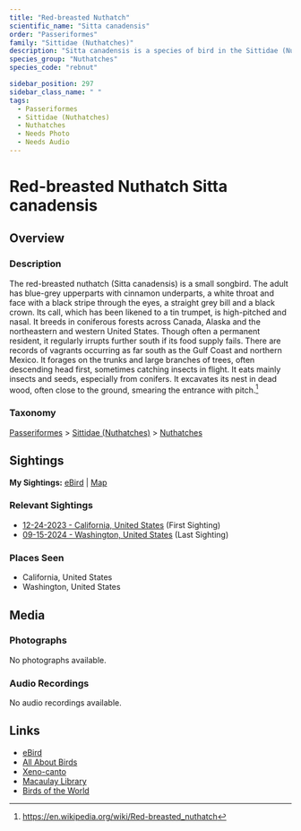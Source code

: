 ```yaml
---
title: "Red-breasted Nuthatch"
scientific_name: "Sitta canadensis"
order: "Passeriformes"
family: "Sittidae (Nuthatches)"
description: "Sitta canadensis is a species of bird in the Sittidae (Nuthatches) family. It has been observed 7 times."
species_group: "Nuthatches"
species_code: "rebnut"

sidebar_position: 297
sidebar_class_name: " "
tags: 
  - Passeriformes
  - Sittidae (Nuthatches)
  - Nuthatches
  - Needs Photo
  - Needs Audio
---
```


# Red-breasted Nuthatch <span className='sci_name'>Sitta canadensis</span>

## Overview

### Description
The red-breasted nuthatch (Sitta canadensis) is a small songbird. The adult has blue-grey upperparts with cinnamon underparts, a white throat and face with a black stripe through the eyes, a straight grey bill and a black crown. Its call, which has been likened to a tin trumpet, is high-pitched and nasal. It breeds in coniferous forests across Canada, Alaska and the northeastern and western United States. Though often a permanent resident, it regularly irrupts further south if its food supply fails. There are records of vagrants occurring as far south as the Gulf Coast and northern Mexico. It forages on the trunks and large branches of trees, often descending head first, sometimes catching insects in flight. It eats mainly insects and seeds, especially from conifers. It excavates its nest in dead wood, often close to the ground, smearing the entrance with pitch.[^1]

[^1]: https://en.wikipedia.org/wiki/Red-breasted_nuthatch

### Taxonomy
[Passeriformes](/tags/passeriformes) > [Sittidae (Nuthatches)](/tags/sittidae-nuthatches) > [Nuthatches](/tags/nuthatches)


## Sightings

**My Sightings:** [eBird](https://ebird.org/lifelist?r=world&time=life&spp=rebnut) | [Map](/map?species_code=rebnut)

### Relevant Sightings

* [12-24-2023 - California, United States](https://ebird.org/checklist/S157049893) (First Sighting)
* [09-15-2024 - Washington, United States](https://ebird.org/checklist/S195264549) (Last Sighting)

### Places Seen

* California, United States
* Washington, United States



## Media
### Photographs
No photographs available.

### Audio Recordings
No audio recordings available.

## Links
* [eBird](https://ebird.org/species/rebnut) 
* [All About Birds](https://www.allaboutbirds.org/guide/rebnut) 
* [Xeno-canto](https://www.xeno-canto.org/species/sitta-canadensis) 
* [Macaulay Library](https://search.macaulaylibrary.org/catalog?taxonCode=rebnut&sort=rating_rank_desc)
* [Birds of the World](https://birdsoftheworld.org/bow/species/rebnut)
